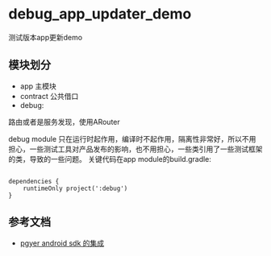 # debug_app_updater_demo
测试版本app更新demo


## 模块划分
* app 主模块
* contract 公共借口
* debug:

路由或者是服务发现，使用ARouter

debug module 只在运行时起作用，编译时不起作用，隔离性非常好，所以不用担心，一些测试工具对产品发布的影响，也不用担心，一些类引用了一些测试框架的类，导致的一些问题。
关键代码在app module的build.gradle:
```

dependencies {
    runtimeOnly project(':debug')
}
```
## 参考文档
* [pgyer android sdk 的集成](https://www.pgyer.com/doc/view/sdk_android_guide)